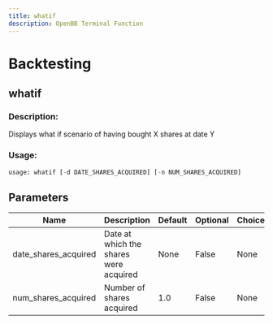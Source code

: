 ```yaml
---
title: whatif
description: OpenBB Terminal Function
---
```


# Backtesting

## whatif

### Description: 

Displays what if scenario of having bought X shares at date Y

### Usage: 
```python
usage: whatif [-d DATE_SHARES_ACQUIRED] [-n NUM_SHARES_ACQUIRED]
```

## Parameters

| Name | Description | Default | Optional | Choices |
| ---- | ----------- | ------- | -------- | ------- |
| date_shares_acquired | Date at which the shares were acquired | None | False | None |
| num_shares_acquired | Number of shares acquired | 1.0 | False | None |


